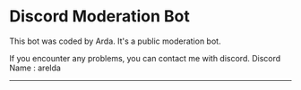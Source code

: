 
# Discord Moderation Bot
This bot was coded by Arda. It's a public moderation bot.

If you encounter any problems, you can contact me with discord.
Discord Name : arelda
<hr>
